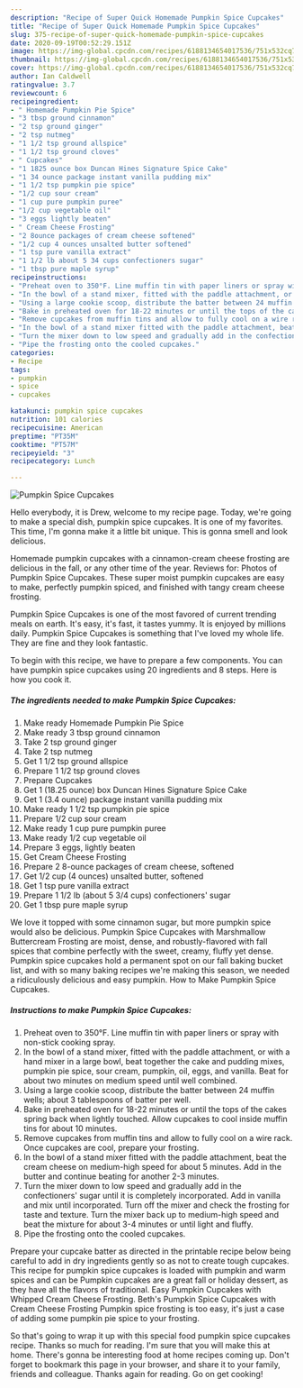 ```yaml
---
description: "Recipe of Super Quick Homemade Pumpkin Spice Cupcakes"
title: "Recipe of Super Quick Homemade Pumpkin Spice Cupcakes"
slug: 375-recipe-of-super-quick-homemade-pumpkin-spice-cupcakes
date: 2020-09-19T00:52:29.151Z
image: https://img-global.cpcdn.com/recipes/6188134654017536/751x532cq70/pumpkin-spice-cupcakes-recipe-main-photo.jpg
thumbnail: https://img-global.cpcdn.com/recipes/6188134654017536/751x532cq70/pumpkin-spice-cupcakes-recipe-main-photo.jpg
cover: https://img-global.cpcdn.com/recipes/6188134654017536/751x532cq70/pumpkin-spice-cupcakes-recipe-main-photo.jpg
author: Ian Caldwell
ratingvalue: 3.7
reviewcount: 6
recipeingredient:
- " Homemade Pumpkin Pie Spice"
- "3 tbsp ground cinnamon"
- "2 tsp ground ginger"
- "2 tsp nutmeg"
- "1 1/2 tsp ground allspice"
- "1 1/2 tsp ground cloves"
- " Cupcakes"
- "1 1825 ounce box Duncan Hines Signature Spice Cake"
- "1 34 ounce package instant vanilla pudding mix"
- "1 1/2 tsp pumpkin pie spice"
- "1/2 cup sour cream"
- "1 cup pure pumpkin puree"
- "1/2 cup vegetable oil"
- "3 eggs lightly beaten"
- " Cream Cheese Frosting"
- "2 8ounce packages of cream cheese softened"
- "1/2 cup 4 ounces unsalted butter softened"
- "1 tsp pure vanilla extract"
- "1 1/2 lb about 5 34 cups confectioners sugar"
- "1 tbsp pure maple syrup"
recipeinstructions:
- "Preheat oven to 350°F. Line muffin tin with paper liners or spray with non-stick cooking spray."
- "In the bowl of a stand mixer, fitted with the paddle attachment, or with a hand mixer in a large bowl, beat together the cake and pudding mixes, pumpkin pie spice, sour cream, pumpkin, oil, eggs, and vanilla. Beat for about two minutes on medium speed until well combined."
- "Using a large cookie scoop, distribute the batter between 24 muffin wells; about 3 tablespoons of batter per well."
- "Bake in preheated oven for 18-22 minutes or until the tops of the cakes spring back when lightly touched. Allow cupcakes to cool inside muffin tins for about 10 minutes."
- "Remove cupcakes from muffin tins and allow to fully cool on a wire rack. Once cupcakes are cool, prepare your frosting."
- "In the bowl of a stand mixer fitted with the paddle attachment, beat the cream cheese on medium-high speed for about 5 minutes. Add in the butter and continue beating for another 2-3 minutes."
- "Turn the mixer down to low speed and gradually add in the confectioners&#39; sugar until it is completely incorporated. Add in vanilla and mix until incorporated. Turn off the mixer and check the frosting for taste and texture. Turn the mixer back up to medium-high speed and beat the mixture for about 3-4 minutes or until light and fluffy."
- "Pipe the frosting onto the cooled cupcakes."
categories:
- Recipe
tags:
- pumpkin
- spice
- cupcakes

katakunci: pumpkin spice cupcakes 
nutrition: 101 calories
recipecuisine: American
preptime: "PT35M"
cooktime: "PT57M"
recipeyield: "3"
recipecategory: Lunch

---
```



![Pumpkin Spice Cupcakes](https://img-global.cpcdn.com/recipes/6188134654017536/751x532cq70/pumpkin-spice-cupcakes-recipe-main-photo.jpg)

Hello everybody, it is Drew, welcome to my recipe page. Today, we're going to make a special dish, pumpkin spice cupcakes. It is one of my favorites. This time, I'm gonna make it a little bit unique. This is gonna smell and look delicious.

Homemade pumpkin cupcakes with a cinnamon-cream cheese frosting are delicious in the fall, or any other time of the year. Reviews for: Photos of Pumpkin Spice Cupcakes. These super moist pumpkin cupcakes are easy to make, perfectly pumpkin spiced, and finished with tangy cream cheese frosting.

Pumpkin Spice Cupcakes is one of the most favored of current trending meals on earth. It's easy, it's fast, it tastes yummy. It is enjoyed by millions daily. Pumpkin Spice Cupcakes is something that I've loved my whole life. They are fine and they look fantastic.


To begin with this recipe, we have to prepare a few components. You can have pumpkin spice cupcakes using 20 ingredients and 8 steps. Here is how you cook it.

<!--inarticleads1-->

##### The ingredients needed to make Pumpkin Spice Cupcakes:

1. Make ready  Homemade Pumpkin Pie Spice
1. Make ready 3 tbsp ground cinnamon
1. Take 2 tsp ground ginger
1. Take 2 tsp nutmeg
1. Get 1 1/2 tsp ground allspice
1. Prepare 1 1/2 tsp ground cloves
1. Prepare  Cupcakes
1. Get 1 (18.25 ounce) box Duncan Hines Signature Spice Cake
1. Get 1 (3.4 ounce) package instant vanilla pudding mix
1. Make ready 1 1/2 tsp pumpkin pie spice
1. Prepare 1/2 cup sour cream
1. Make ready 1 cup pure pumpkin puree
1. Make ready 1/2 cup vegetable oil
1. Prepare 3 eggs, lightly beaten
1. Get  Cream Cheese Frosting
1. Prepare 2 8-ounce packages of cream cheese, softened
1. Get 1/2 cup (4 ounces) unsalted butter, softened
1. Get 1 tsp pure vanilla extract
1. Prepare 1 1/2 lb (about 5 3/4 cups) confectioners&#39; sugar
1. Get 1 tbsp pure maple syrup


We love it topped with some cinnamon sugar, but more pumpkin spice would also be delicious. Pumpkin Spice Cupcakes with Marshmallow Buttercream Frosting are moist, dense, and robustly-flavored with fall spices that combine perfectly with the sweet, creamy, fluffy yet dense. Pumpkin spice cupcakes hold a permanent spot on our fall baking bucket list, and with so many baking recipes we&#39;re making this season, we needed a ridiculously delicious and easy pumpkin. How to Make Pumpkin Spice Cupcakes. 

<!--inarticleads2-->

##### Instructions to make Pumpkin Spice Cupcakes:

1. Preheat oven to 350°F. Line muffin tin with paper liners or spray with non-stick cooking spray.
1. In the bowl of a stand mixer, fitted with the paddle attachment, or with a hand mixer in a large bowl, beat together the cake and pudding mixes, pumpkin pie spice, sour cream, pumpkin, oil, eggs, and vanilla. Beat for about two minutes on medium speed until well combined.
1. Using a large cookie scoop, distribute the batter between 24 muffin wells; about 3 tablespoons of batter per well.
1. Bake in preheated oven for 18-22 minutes or until the tops of the cakes spring back when lightly touched. Allow cupcakes to cool inside muffin tins for about 10 minutes.
1. Remove cupcakes from muffin tins and allow to fully cool on a wire rack. Once cupcakes are cool, prepare your frosting.
1. In the bowl of a stand mixer fitted with the paddle attachment, beat the cream cheese on medium-high speed for about 5 minutes. Add in the butter and continue beating for another 2-3 minutes.
1. Turn the mixer down to low speed and gradually add in the confectioners&#39; sugar until it is completely incorporated. Add in vanilla and mix until incorporated. Turn off the mixer and check the frosting for taste and texture. Turn the mixer back up to medium-high speed and beat the mixture for about 3-4 minutes or until light and fluffy.
1. Pipe the frosting onto the cooled cupcakes.


Prepare your cupcake batter as directed in the printable recipe below being careful to add in dry ingredients gently so as not to create tough cupcakes. This recipe for pumpkin spice cupcakes is loaded with pumpkin and warm spices and can be Pumpkin cupcakes are a great fall or holiday dessert, as they have all the flavors of traditional. Easy Pumpkin Cupcakes with Whipped Cream Cheese Frosting. Beth&#39;s Pumpkin Spice Cupcakes with Cream Cheese Frosting Pumpkin spice frosting is too easy, it&#39;s just a case of adding some pumpkin pie spice to your frosting. 

So that's going to wrap it up with this special food pumpkin spice cupcakes recipe. Thanks so much for reading. I'm sure that you will make this at home. There's gonna be interesting food at home recipes coming up. Don't forget to bookmark this page in your browser, and share it to your family, friends and colleague. Thanks again for reading. Go on get cooking!
